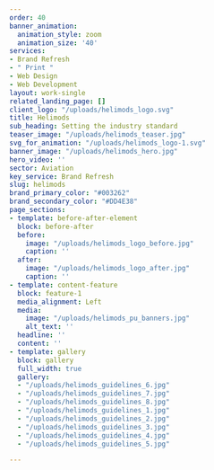```yaml
---
order: 40
banner_animation:
  animation_style: zoom
  animation_size: '40'
services:
- Brand Refresh
- " Print "
- Web Design
- Web Development
layout: work-single
related_landing_page: []
client_logo: "/uploads/helimods_logo.svg"
title: Helimods
sub_heading: Setting the industry standard
teaser_image: "/uploads/helimods_teaser.jpg"
svg_for_animation: "/uploads/helimods_logo-1.svg"
banner_image: "/uploads/helimods_hero.jpg"
hero_video: ''
sector: Aviation
key_service: Brand Refresh
slug: helimods
brand_primary_color: "#003262"
brand_secondary_color: "#DD4E38"
page_sections:
- template: before-after-element
  block: before-after
  before:
    image: "/uploads/helimods_logo_before.jpg"
    caption: ''
  after:
    image: "/uploads/helimods_logo_after.jpg"
    caption: ''
- template: content-feature
  block: feature-1
  media_alignment: Left
  media:
    image: "/uploads/helimods_pu_banners.jpg"
    alt_text: ''
  headline: ''
  content: ''
- template: gallery
  block: gallery
  full_width: true
  gallery:
  - "/uploads/helimods_guidelines_6.jpg"
  - "/uploads/helimods_guidelines_7.jpg"
  - "/uploads/helimods_guidelines_8.jpg"
  - "/uploads/helimods_guidelines_1.jpg"
  - "/uploads/helimods_guidelines_2.jpg"
  - "/uploads/helimods_guidelines_3.jpg"
  - "/uploads/helimods_guidelines_4.jpg"
  - "/uploads/helimods_guidelines_5.jpg"

---
```

